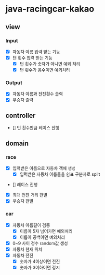 # java-racingcar-kakao


## view
### Input
* [x] 자동차 이름 입력 받는 기능
* [x] 턴 횟수 입력 받는 기능
  * [x] 턴 횟수가 숫자가 아니면 예외 처리
  * [x] 턴 횟수가 음수이면 예외처리

### Output
* [x] 자동차 이름과 전진횟수 출력
* [x] 우승자 출력

## controller
* [] 턴 횟수만큼 레이스 진행

## domain
### race
* [x] 입력받은 이름으로 자동차 객체 생성
  * [x] 입력받은 자동차 이름들을 쉼표 구분자로 split
* [] 레이스 진행
* [x] 최대 전진 거리 판별
* [x] 우승자 판별

### car
* [x] 자동차 이름길이 검증
  * [x] 이름이 5자 넘어가면 예외처리
  * [x] 이름이 공백이면 예외처리
* [x] 0~9 사이 정수 random값 생성
* [x] 자동차 현재 위치
* [x] 자동차 전진
  * [x] 숫자가 4이상이면 전진
  * [x] 숫자가 3이하이면 정지

